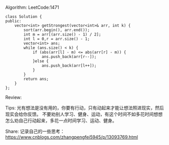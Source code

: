 Algorithm:
LeetCode:1471
```
class Solution {
public:
    vector<int> getStrongest(vector<int>& arr, int k) {
        sort(arr.begin(), arr.end());
        int m = arr[(arr.size() - 1) / 2];
        int l = 0,r = arr.size() - 1;
        vector<int> ans;
        while (ans.size() < k) {
            if (abs(arr[l] - m) <= abs(arr[r] - m)) {
                ans.push_back(arr[r--]);
            }else {
                ans.push_back(arr[l++]);
            }
        }
        return ans;
    }
};
```
Review:

Tips:
光有想法是没有用的，你要有行动，只有动起来才能让想法照进现实，然后现实会给你反馈。
不要劝别人学习、健身、运动，有这个时间不如多花时间想想怎么劝自己行动起来，多花一点时间学习、运动、健身。

Share:
记录自己的一些思考：https://www.cnblogs.com/zhangpengfei5945/p/13093769.html
